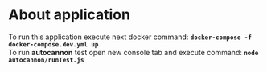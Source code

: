 # About application

To run this application execute next docker command: **` docker-compose -f docker-compose.dev.yml up `**
<br />
To run **autocannon** test open new console tab and execute command: **` node autocannon/runTest.js `**


